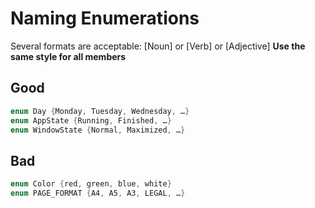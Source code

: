 # Naming Enumerations

Several formats are acceptable:
[Noun] or [Verb] or [Adjective]
**Use the same style for all members**

## Good

```C#
enum Day {Monday, Tuesday, Wednesday, …}
enum AppState {Running, Finished, …}
enum WindowState {Normal, Maximized, …}
```

## Bad

```C#
enum Color {red, green, blue, white}
enum PAGE_FORMAT {A4, A5, A3, LEGAL, …}
```
